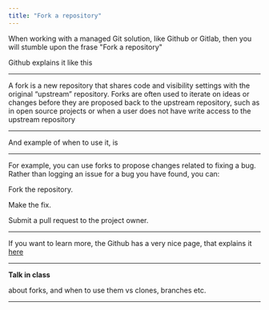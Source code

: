 ```yaml
---
title: "Fork a repository"
---
```


When working with a managed Git solution, like Github or Gitlab, then you will stumble upon the frase "Fork a repository"

Github explains it like this

***

A fork is a new repository that shares code and visibility settings with the original “upstream” repository. Forks are often used to iterate on ideas or changes before they are proposed back to the upstream repository, such as in open source projects or when a user does not have write access to the upstream repository
***

And example of when to use it, is 

***
For example, you can use forks to propose changes related to fixing a bug. Rather than logging an issue for a bug you have found, you can:

Fork the repository.

Make the fix.

Submit a pull request to the project owner.
***

If you want to learn more, the Github has a very nice page, that explains it [here](https://docs.github.com/en/pull-requests/collaborating-with-pull-requests/working-with-forks/fork-a-repo)


***
**Talk in class**

about forks, and when to use them vs clones, branches etc.
***